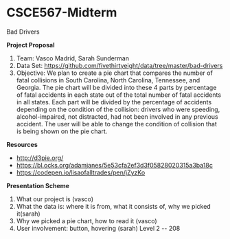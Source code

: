 # CSCE567-Midterm
Bad Drivers


**Project Proposal** <br>
1. Team: Vasco Madrid, Sarah Sunderman
2. Data Set: https://github.com/fivethirtyeight/data/tree/master/bad-drivers
3. Objective: We plan to create a pie chart that compares the number of fatal collisions in South Carolina, North Carolina, Tennessee, and Georgia. The pie chart will be divided into these 4 parts by percentage of fatal accidents in each state out of the total number of fatal accidents in all states. Each part will be divided by the percentage of accidents depending on the condition of the collision: drivers who were speeding, alcohol-impaired, not distracted, had not been involved in any previous accident. The user will be able to change the condition of collision that is being shown on the pie chart.  

**Resources**<br>
* http://d3pie.org/
* https://bl.ocks.org/adamjanes/5e53cfa2ef3d3f05828020315a3ba18c
* https://codepen.io/lisaofalltrades/pen/jZyzKo


**Presentation Scheme** <br>
1. What our project is (vasco)
2. What the data is: where it is from, what it consists of, why we picked it(sarah)
3. Why we picked a pie chart, how to read it (vasco)
4. User involvement: button, hovering (sarah)
Level 2 -- 208
